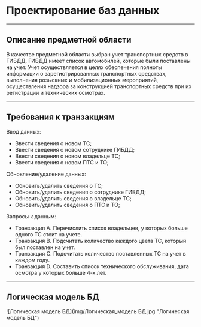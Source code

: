 # Проектирование баз данных

***

## Описание предметной области

В качестве предметной области выбран учет транспортных средств в ГИБДД. ГИБДД имеет список автомобилей, которые были поставлены на учет. Учет осуществляется в целях обеспечения полноты информации о зарегистрированных транспортных средствах, выполнения розыскных и мобилизационных мероприятий, осуществления надзора за конструкцией транспортных средств при их регистрации и технических осмотрах.

---

## Требования к транзакциям

Ввод данных:
* Ввести сведения о новом ТС;
* Ввести сведения о новом сотруднике ГИБДД;
* Ввести сведения о новом владельце ТС;
* Ввести сведения о новом ПТС и ТО;

Обновление/удаление данных:
* Обновить/удалить сведения о ТС;
* Обновить/удалить сведения о сотруднике ГИБДД;
* Обновить/удалить сведения о владельце ТС;
* Обновить/удалить сведения о ПТС и ТО;

Запросы к данным:
* Транзакция A. Перечислить список владельцев, у которых больше одного ТС стоит на учете.
* Транзакция B. Подсчитать количество каждого цвета ТС, который был поставлен на учет.
* Транзакция C. Подсчитать количество поставленных ТС на учет в каждом году.
* Транзакция D. Составить список технического обслуживания, дата осмотра у которых больше 4-х лет.


---

## Логическая модель БД

![Логическая модель БД](img/Логическая_модель БД.jpg "Логическая модель БД")
